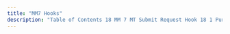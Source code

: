 ```yaml
---
title: "MM7 Hooks"
description: "Table of Contents 18 MM 7 MT Submit Request Hook 18 1 Purpose 18 2 Interface 18 3 Examples 19 MM 7 MT Submit Response Hook 19 1 Purpose 19 2 Interface 19 3 Examples 20 MM 7 Log Inband Bounce Hook 20 1 Purpose 20 2 Interface 20 3..."
---
```


